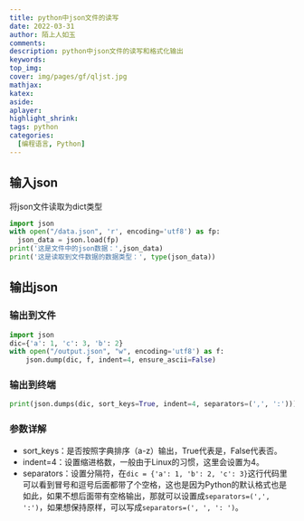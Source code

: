 ```yaml
---
title: python中json文件的读写
date: 2022-03-31
author: 陌上人如玉
comments:
description: python中json文件的读写和格式化输出
keywords:
top_img: 
cover: img/pages/gf/qljst.jpg
mathjax:
katex:
aside:
aplayer:
highlight_shrink:
tags: python
categories:
  [编程语言, Python]
---
```


## 输入json

将json文件读取为dict类型

```python
import json
with open("/data.json", 'r', encoding='utf8') as fp:
  json_data = json.load(fp)
print('这是文件中的json数据：',json_data)
print('这是读取到文件数据的数据类型：', type(json_data))
```



## 输出json

### 输出到文件

```python
import json
dic={'a': 1, 'c': 3, 'b': 2}
with open("/output.json", "w", encoding='utf8') as f:
	json.dump(dic, f, indent=4, ensure_ascii=False)
```



### 输出到终端

```python
print(json.dumps(dic, sort_keys=True, indent=4, separators=(',', ':')))
```




### 参数详解

* sort_keys：是否按照字典排序（a-z）输出，True代表是，False代表否。
* indent=4：设置缩进格数，一般由于Linux的习惯，这里会设置为4。
* separators：设置分隔符，在`dic = {'a': 1, 'b': 2, 'c': 3}`这行代码里可以看到冒号和逗号后面都带了个空格，这也是因为Python的默认格式也是如此，如果不想后面带有空格输出，那就可以设置成`separators=(',', ':')`，如果想保持原样，可以写成`separators=(', ', ': ')`。

